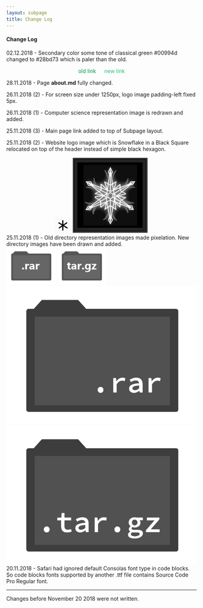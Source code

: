 ```yaml
---
layout: subpage
title: Change Log
---
```


#### Change Log

02.12.2018 - Secondary color some tone of classical green #00994d changed to #28bd73 which is paler than the old.

<div style="text-align: center;">
    <p style="color: #00994d;">old link &emsp; <span style="color: #28bd73">new link</span>
    </p>
</div>

28.11.2018 - Page **about.md** fully changed.

26.11.2018 (2) - For screen size under 1250px, logo image padding-left fixed 5px.

26.11.2018 (1) - Computer science representation image is redrawn and added.

25.11.2018 (3) - Main page link added to top of Subpage layout.

25.11.2018 (2) - Website logo image which is Snowflake in a Black Square relocated on top of the header instead of simple black hexagon.

<div style="display: inline-block;
			width: 100%;
			text-align: center;">
<img class="icon" src="../images/hexagon.png">
<img class="icon" src="../images/siteicon2.2.png">
</div>
25.11.2018 (1) - Old directory representation images made pixelation. New directory images have been drawn and added.

<div class="dir_zone">
<img class="dir" src="../images/dir_rar.png">
<img class="dir" src="../images/dir_targz.png">
<img class="dir" src="../cs/dir_rar.png">
<img class="dir" src="../cs/dir_targz.png">
</div>
20.11.2018 - Safari had ignored default Consolas font type in code blocks. So code blocks fonts supported by another .ttf file contains Source Code Pro Regular font. 

---

Changes before November 20 2018 were not written.
